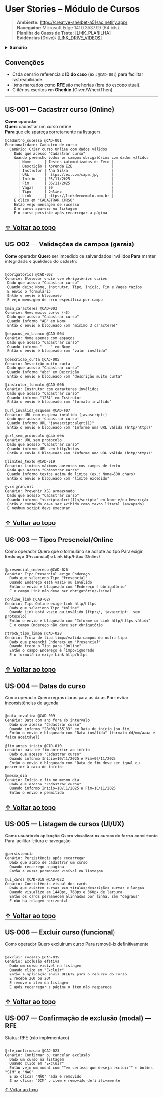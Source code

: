 # User Stories – Módulo de Cursos

> **Ambiente:** https://creative-sherbet-a51eac.netlify.app/  
> **Navegador:** Microsoft Edge 141.0.3537.99 (64 bits)  
> **Planilha de Casos de Teste:** [[LINK_PLANILHA](https://docs.google.com/spreadsheets/d/1IFP406HxHvCxfDRIIRIK-XRMz3UyOoBAmabWJq3toE0/edit?usp=drive_link)]  
> **Evidências (Drive):** [[LINK_DRIVE_VIDEOS](https://drive.google.com/drive/folders/1FvXUU9q3M5sd4BVJ_PCg9cts4X8uClsu?usp=drive_link)]

<details>
  <summary><strong>Sumário</strong></summary>

- [Convenções](#convenções)
- [US-001 — Cadastrar curso (Online)](#us-001--cadastrar-curso-online)
- [US-002 — Validações de campos (gerais)](#us-002--validações-de-campos-gerais)
- [US-003 — Tipos Presencial/Online](#us-003--tipos-presencialonline)
- [US-004 — Datas do curso](#us-004--datas-do-curso)
- [US-005 — Listagem de cursos (UI/UX)](#us-005--listagem-de-cursos-uiux)
- [US-006 — Excluir curso (funcional)](#us-006--excluir-curso-funcional)
- [US-007 — Confirmação de exclusão (modal) — RFE](#us-007--confirmação-de-exclusão-modal--rfe)
- [US-008 — Editar curso — RFE](#us-008--editar-curso--rfe)

</details>

## Convenções
- Cada cenário referencia o **ID do caso** (ex.: `@CAD-001`) para facilitar rastreabilidade.
- Itens marcados como **RFE** são melhorias (fora do escopo atual).
- Critérios escritos em **Gherkin** (Given/When/Then).

---

## US-001 — Cadastrar curso (Online)
**Como** operador  
**Quero** cadastrar um curso online  
**Para** que ele apareça corretamente na listagem

```gherkin
@cadastro_sucesso @CAD-001
Funcionalidade: Cadastro de curso
  Cenário: Criar curso Online com dados válidos
    Dado que acesso "Cadastrar curso"
    Quando preencho todos os campos obrigatórios com dados válidos
      | Nome      | Testes Automatizados do Zero |
      | Descrição | Aprenda E2E                  |
      | Instrutor | Ana Silva                    |
      | URL       | https://ex.com/capa.jpg      |
      | Início    | 05/11/2025                   |
      | Fim       | 06/11/2025                   |
      | Vagas     | 30                           |
      | Tipo      | Online                       |
      | Link      | https://linkdeexemplo.com.br |
    E clico em "CADASTRAR CURSO"
    Então vejo mensagem de sucesso
    E o curso aparece na listagem
    E o curso persiste após recarregar a página

 ```
[↑ Voltar ao topo](#sumário)
  ---
 ## US-002 — Validações de campos (gerais)
 **Como** operador
 **Quero** ser impedido de salvar dados inválidos
 **Para** manter integridade e qualidade do cadastro

 ```gherkin

@obrigatorios @CAD-002
Cenário: Bloquear envio com obrigatórios vazios
  Dado que acesso "Cadastrar curso"
  Quando deixo Nome, Instrutor, Tipo, Início, Fim e Vagas vazios
  E envio o formulário
  Então o envio é bloqueado
  E vejo mensagem de erro específica por campo

@min_caracteres @CAD-003
Cenário: Nome muito curto (<3)
  Dado que acesso "Cadastrar curso"
  Quando informo "AB" em Nome
  Então o envio é bloqueado com "mínimo 3 caracteres"

@espacos_em_branco @CAD-004
Cenário: Nome apenas com espaços
  Dado que acesso "Cadastrar curso"
  Quando informo "    " em Nome
  Então o envio é bloqueado com "valor inválido"

@descricao_curta @CAD-005
Cenário: Descrição muito curta
  Dado que acesso "Cadastrar curso"
  Quando informo "abc" em Descrição
  Então o envio é bloqueado com "descrição muito curta"

@instrutor_formato @CAD-006
Cenário: Instrutor com caracteres inválidos
  Dado que acesso "Cadastrar curso"
  Quando informo "1234" em Instrutor
  Então o envio é bloqueado com "formato inválido"

@url_invalida_esquema @CAD-007
Cenário: URL com esquema inválido (javascript:)
  Dado que acesso "Cadastrar curso"
  Quando informo URL "javascript:alert(1)"
  Então o envio é bloqueado com "Informe uma URL válida (http/https)"

@url_sem_protocolo @CAD-008
Cenário: URL sem protocolo
  Dado que acesso "Cadastrar curso"
  Quando informo URL sem http/https
  Então o envio é bloqueado com "Informe uma URL válida (http/https)"

@limites_texto @CAD-019
Cenário: Limites máximos ausentes nos campos de texto
  Dado que acesso "Cadastrar curso"
  Quando informo textos acima do limite (ex.: Nome=500 chars)
  Então o envio é bloqueado com "limite excedido"

@xss @CAD-017
Cenário: Prevenir XSS armazenado
  Dado que acesso "Cadastrar curso"
  Quando informo "<script>alert(1)</script>" em Nome e/ou Descrição
  Então o conteúdo deve ser exibido como texto literal (escapado)
  E nenhum script deve executar

```
[↑ Voltar ao topo](##sumário)
---
## US-003 — Tipos Presencial/Online

Como operador
Quero que o formulário se adapte ao tipo
Para exigir Endereço (Presencial) e Link http/https (Online)

```gherkin

@presencial_endereco @CAD-026
Cenário: Tipo Presencial exige Endereço
  Dado que seleciono Tipo "Presencial"
  Quando Endereço está vazio ou inválido
  Então o envio é bloqueado com "Endereço é obrigatório"
  E o campo Link não deve ser obrigatório/visível

@online_link @CAD-027
Cenário: Tipo Online exige Link http/https
  Dado que seleciono Tipo "Online"
  Quando Link está vazio ou inválido (ftp://, javascript:, sem protocolo)
  Então o envio é bloqueado com "Informe um Link http/https válido"
  E o campo Endereço não deve ser obrigatório

@troca_tipo_limpa @CAD-028
Cenário: Troca de tipo limpa/valida campos do outro tipo
  Dado que preenchi Endereço em "Presencial"
  Quando troco o Tipo para "Online"
  Então o campo Endereço é limpo/ignorado
  E o formulário exige Link http/https

```
[↑ Voltar ao topo](##sumário)
---
## US-004 — Datas do curso

Como operador
Quero regras claras para as datas
Para evitar inconsistências de agenda

```gherkin

@data_invalida @CAD-009
Cenário: Data com ano fora do intervalo
  Dado que acesso "Cadastrar curso"
  Quando informo "28/08/135133" em Data de início (ou fim)
  Então o envio é bloqueado com "Data inválida" (formato dd/mm/aaaa e faixa aceitável)

@fim_antes_inicio @CAD-010
Cenário: Data de fim anterior ao início
  Dado que acesso "Cadastrar curso"
  Quando informo Início=10/11/2025 e Fim=09/11/2025
  Então o envio é bloqueado com "Data de fim deve ser igual ou posterior à data de início"

@mesmo_dia
Cenário: Início e fim no mesmo dia
  Dado que acesso "Cadastrar curso"
  Quando informo Início=10/11/2025 e Fim=10/11/2025
  Então o envio é permitido

```
[↑ Voltar ao topo](##sumário)
---
## US-005 — Listagem de cursos (UI/UX)

Como usuário da aplicação
Quero visualizar os cursos de forma consistente
Para facilitar leitura e navegação

```gherkin

@persistencia
Cenário: Persistência após recarregar
  Dado que acabo de cadastrar um curso
  Quando recarrego a página
  Então o curso permanece visível na listagem

@ui_cards @CAD-018 @CAD-022
Cenário: Consistência visual dos cards
  Dado que existem cursos com títulos/descrições curtos e longos
  Quando visualizo em 1440px, 768px e 360px de largura
  Então os cards permanecem alinhados por linha, sem "degraus"
  E não há rolagem horizontal

```
[↑ Voltar ao topo](##sumário)
---
## US-006 — Excluir curso (funcional)

Como operador
Quero excluir um curso
Para removê-lo definitivamente

```gherkin

@excluir_sucesso @CAD-025
Cenário: Exclusão efetiva
  Dado um curso visível na listagem
  Quando clico em "Excluir"
  Então a aplicação envia DELETE para o recurso do curso
  E recebe 200 ou 204
  E remove o item da listagem
  E após recarregar a página o item não reaparece

```
[↑ Voltar ao topo](##sumário)
---
## US-007 — Confirmação de exclusão (modal) — RFE
Status: RFE (não implementado)

```gherkin

@rfe_confirmacao @CAD-023
Cenário: Confirmar ou cancelar exclusão
  Dado um curso na listagem
  Quando clico em "Excluir"
  Então vejo um modal com "Tem certeza que deseja excluir?" e botões "SIM" e "NÃO"
  E ao clicar "NÃO" nada é removido
  E ao clicar "SIM" o item é removido definitivamente

```

[↑ Voltar ao topo](##sumário)




